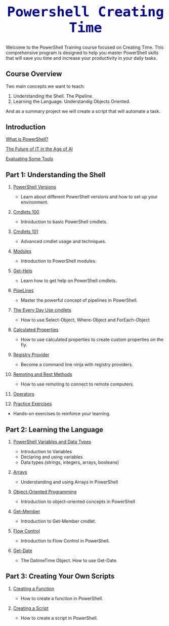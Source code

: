 <h1 style="font-family: Consolas, monospace; color: #00008B; font-size: 3.1em; text-align: center;">Powershell Creating Time</h1>


Welcome to the PowerShell Training course focused on Creating Time. This comprehensive program is designed to help you master PowerShell skills that will save you time and increase your productivity in your daily tasks.

## Course Overview

Two main concepts we want to teach:

1. Understanding the Shell. The Pipeline.
2. Learning the Language. Understandig Objects Oriented.

And as a summary project we will create a script that will automate a task.


## Introduction

[What is PowerShell?](intro/whatispowershell/whatispowershell.md)

[The Future of IT in the Age of AI](intro/thefutureofit.md/futureofit.md)

[Evaluating Some Tools](intro/tools/evaluatingsometools.md)



## Part 1: Understanding the Shell

1. [PowerShell Versions](part1/PowershellVersions/index.md)
   - Learn about different PowerShell versions and how to set up your environment.

2. [Cmdlets 100](part1/Cmdlets100/index.md)
   - Introduction to basic PowerShell cmdlets.

3. [Cmdlets 101](part1/Cmdlets101/index.md)
   - Advanced cmdlet usage and techniques.

4. [Modules](part1/modules/modules.md)
   - Introduction to PowerShell modules.

5. [Get-Help](part1/Get-Help/gethelp.md)
   - Learn how to get help on PowerShell cmdlets.

6. [PipeLines](part1/PipeLiningAlias/pipeline.md)
   - Master the powerful concept of pipelines in PowerShell.

7. [The Every Day Use cmdlets](part1/TheParetoCmdlets/paretocmdlets.md)
   - How to use Select-Object, Where-Object and ForEach-Object

8. [Calculated Properties](part1/CalculatedProperties/calculatedProperties.md)
   - How to use calculated properties to create custom properties on the fly.

9. [Registry Provider](part1/registryProvider/regproviders.md)
   - Become a command line ninja with registry providers.

10. [Remoting and Rest Methods](part1/remoting/remoting.md)

    - How to use remoting to connect to remote computers.

11. [Operators](part1/operators/powershell_operators.md)


12. [Practice Exercises](part1/PracticeExercises/UserParameters/index.md)
   - Hands-on exercises to reinforce your learning.

## Part 2: Learning the Language

1. [PowerShell Variables and Data Types](part2/variableslogic101/variablelogic.md)
   - Introduction to Variables
   - Declaring and using variables
   - Data types (strings, integers, arrays, booleans)

2. [Arrays](part2/arrays/arrays.md)
   - Understanding and using Arrays in PowerShell

3. [Object-Oriented Programming](part2/objectoriented/index.md)
   - Introduction to object-oriented concepts in PowerShell

3. [Get-Member](part2/get-member/getmember.md)
   - Introduction to Get-Member cmdlet.

4. [Flow Control](part2/flowcontrol/flowcontrol.md)
   - Introduction to Flow Control in PowerShell.

5. [Get-Date](part2/getdate/getdate.md)
   - The DatimeTime Object. How to use Get-Date.

## Part 3: Creating Your Own Scripts

1. [Creating a Function](part3/functions/functions.md)
   - How to create a function in PowerShell.

2. [Creating a Script](part3/scripts/howtoscript.md)
   - How to create a script in PowerShell.

